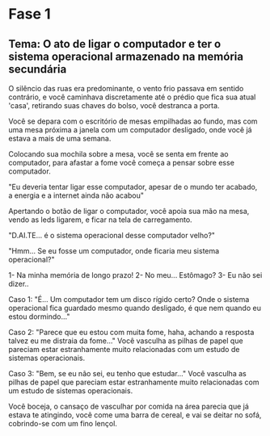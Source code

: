 # Fase 1

## **Tema:** O ato de ligar o computador e ter o sistema operacional armazenado na memória secundária

O silêncio das ruas era predominante, o vento frio passava em sentido contrário, e você caminhava discretamente até o prédio que fica sua atual 'casa', retirando suas chaves do bolso, você destranca a porta.

Você se depara com o escritório de mesas empilhadas ao fundo, mas com uma mesa próxima a janela com um computador desligado, onde você já estava a mais de uma semana.

Colocando sua mochila sobre a mesa, você se senta em frente ao computador, para afastar a fome você começa a pensar sobre esse computador.

"Eu deveria tentar ligar esse computador, apesar de o mundo ter acabado, a energia e a internet ainda não acabou"

Apertando o botão de ligar o computador, você apoia sua mão na mesa, vendo as leds ligarem, e ficar na tela de carregamento.

"D.AI.TE... é o sistema operacional desse computador velho?"

"Hmm... Se eu fosse um computador, onde ficaria meu sistema operacional?"

1- Na minha memória de longo prazo!
2- No meu... Estômago?
3- Eu não sei dizer..

Caso 1: "É... Um computador tem um disco rígido certo? Onde o sistema operacional fica guardado mesmo quando desligado, é que nem quando eu estou dormindo..."

Caso 2: "Parece que eu estou com muita fome, haha, achando a resposta talvez eu me distraia da fome..." Você vasculha as pilhas de papel que pareciam estar estranhamente muito relacionadas com um estudo de sistemas operacionais.

Caso 3: "Bem, se eu não sei, eu tenho que estudar..." Você vasculha as pilhas de papel que pareciam estar estranhamente muito relacionadas com um estudo de sistemas operacionais.

Você boceja, o cansaço de vasculhar por comida na área parecia que já estava te atingindo, você come uma barra de cereal, e vai se deitar no sofá, cobrindo-se com um fino lençol.
